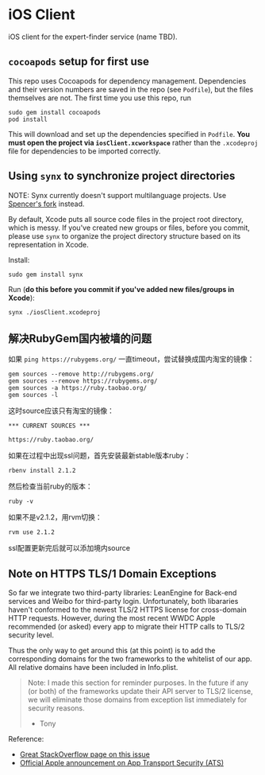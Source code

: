 # iOS Client
iOS client for the expert-finder service (name TBD).

## `cocoapods` setup for first use
This repo uses Cocoapods for dependency management. Dependencies and their
version numbers are saved in the repo (see `Podfile`), but the files themselves
are not. The first time you use this repo, run

    sudo gem install cocoapods
    pod install

This will download and set up the dependencies specified in `Podfile`. **You must
open the project via `iosClient.xcworkspace`** rather than the `.xcodeproj` file
for dependencies to be imported correctly.

## Using `synx` to synchronize project directories

NOTE: Synx currently doesn't support multilanguage projects. Use [Spencer's fork](https://github.com/sxmichaels/synx) instead.

By default, Xcode puts all source code files in the project root directory,
which is messy. If you've created new groups or files, before you commit, please
use `synx` to organize the project directory structure based on its
representation in Xcode.

Install:

    sudo gem install synx

Run (**do this before you commit if you've added new files/groups in Xcode**):

    synx ./iosClient.xcodeproj

## 解决RubyGem国内被墙的问题
如果 `ping https://rubygems.org/` 一直timeout，尝试替换成国内淘宝的镜像：

	gem sources --remove http://rubygems.org/
	gem sources --remove https://rubygems.org/
	gem sources -a https://ruby.taobao.org/
	gem sources -l

这时source应该只有淘宝的镜像：

	*** CURRENT SOURCES ***

	https://ruby.taobao.org/

如果在过程中出现ssl问题，首先安装最新stable版本ruby：

	rbenv install 2.1.2

然后检查当前ruby的版本：

	ruby -v

如果不是v2.1.2，用rvm切换：

	rvm use 2.1.2

ssl配置更新完后就可以添加境内source

## Note on HTTPS TLS/1 Domain Exceptions
So far we integrate two third-party libraries: LeanEngine for Back-end services and
Weibo for third-party login. Unfortunately, both libararies haven't conformed to
the newest TLS/2 HTTPS license for cross-domain HTTP requests. However, during the most
recent WWDC Apple recommended (or asked) every app to migrate their HTTP calls to TLS/2
security level.

Thus the only way to get around this (at this point) is to add the corresponding
domains for the two frameworks to the whitelist of our app.
All relative domains have been included in Info.plist.

> Note: I made this section for reminder purposes. In the future if any (or both) of the
> frameworks update their API server to TLS/2 license, we will eliminate those domains
> from exception list immediately for security reasons.
> - Tony

Reference:
-  [Great StackOverflow page on this issue](http://stackoverflow.com/questions/30739473/nsurlsession-nsurlconnection-http-load-failed-on-ios-9)
-  [Official Apple announcement on App Transport Security (ATS)](https://developer.apple.com/library/ios/releasenotes/General/WhatsNewIniOS/Articles/iOS9.html#//apple_ref/doc/uid/TP40016198-DontLinkElementID_13)
